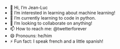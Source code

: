 - 👋 Hi, I’m Jean-Luc
- 👀 I’m interested in learning about machine learning!
- 🌱 I’m currently learning to code in python.
- 💞️ I’m looking to collaborate on anything!
- 📫 How to reach me: @twetterforever
- 😄 Pronouns: he/him
- ⚡ Fun fact: I speak french and a little spanish!

<!---
greatfiremonkeyJLV/greatfiremonkeyJLV is a ✨ special ✨ repository because its `README.md` (this file) appears on your GitHub profile.
You can click the Preview link to take a look at your changes.
--->
